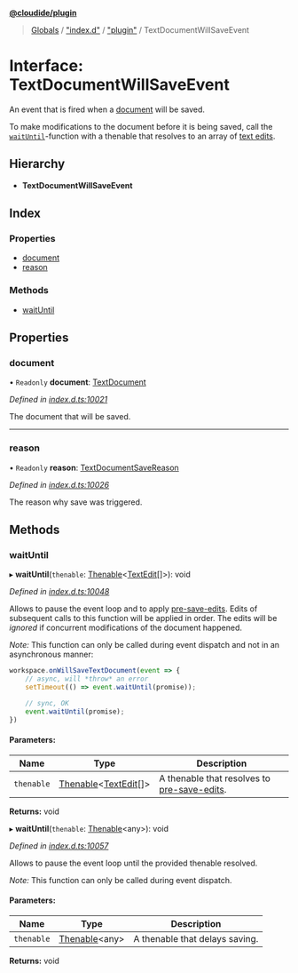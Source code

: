 **[@cloudide/plugin](../README.md)**

> [Globals](../README.md) / ["index.d"](../modules/_index_d_.md) / ["plugin"](../modules/_index_d_._plugin_.md) / TextDocumentWillSaveEvent

# Interface: TextDocumentWillSaveEvent

An event that is fired when a [document](#TextDocument) will be saved.

To make modifications to the document before it is being saved, call the
[`waitUntil`](#TextDocumentWillSaveEvent.waitUntil)-function with a thenable
that resolves to an array of [text edits](#TextEdit).

## Hierarchy

* **TextDocumentWillSaveEvent**

## Index

### Properties

* [document](_index_d_._plugin_.textdocumentwillsaveevent.md#document)
* [reason](_index_d_._plugin_.textdocumentwillsaveevent.md#reason)

### Methods

* [waitUntil](_index_d_._plugin_.textdocumentwillsaveevent.md#waituntil)

## Properties

### document

• `Readonly` **document**: [TextDocument](_index_d_._plugin_.textdocument.md)

*Defined in [index.d.ts:10021](https://github.com/shuyaqian/cloudide-plugin-api/blob/57a3a2a/index.d.ts#L10021)*

The document that will be saved.

___

### reason

• `Readonly` **reason**: [TextDocumentSaveReason](../enums/_index_d_._plugin_.textdocumentsavereason.md)

*Defined in [index.d.ts:10026](https://github.com/shuyaqian/cloudide-plugin-api/blob/57a3a2a/index.d.ts#L10026)*

The reason why save was triggered.

## Methods

### waitUntil

▸ **waitUntil**(`thenable`: [Thenable](_index_d_.thenable.md)\<[TextEdit](../classes/_index_d_._plugin_.textedit.md)[]>): void

*Defined in [index.d.ts:10048](https://github.com/shuyaqian/cloudide-plugin-api/blob/57a3a2a/index.d.ts#L10048)*

Allows to pause the event loop and to apply [pre-save-edits](#TextEdit).
Edits of subsequent calls to this function will be applied in order. The
edits will be *ignored* if concurrent modifications of the document happened.

*Note:* This function can only be called during event dispatch and not
in an asynchronous manner:

```ts
workspace.onWillSaveTextDocument(event => {
	// async, will *throw* an error
	setTimeout(() => event.waitUntil(promise));

	// sync, OK
	event.waitUntil(promise);
})
```

#### Parameters:

Name | Type | Description |
------ | ------ | ------ |
`thenable` | [Thenable](_index_d_.thenable.md)\<[TextEdit](../classes/_index_d_._plugin_.textedit.md)[]> | A thenable that resolves to [pre-save-edits](#TextEdit).  |

**Returns:** void

▸ **waitUntil**(`thenable`: [Thenable](_index_d_.thenable.md)\<any>): void

*Defined in [index.d.ts:10057](https://github.com/shuyaqian/cloudide-plugin-api/blob/57a3a2a/index.d.ts#L10057)*

Allows to pause the event loop until the provided thenable resolved.

*Note:* This function can only be called during event dispatch.

#### Parameters:

Name | Type | Description |
------ | ------ | ------ |
`thenable` | [Thenable](_index_d_.thenable.md)\<any> | A thenable that delays saving.  |

**Returns:** void
